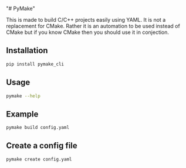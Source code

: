 "# PyMake" 

This is made to build C/C++ projects easily using YAML. It is not a replacement for CMake. 
Rather it is an automation to be used instead of CMake but if you know CMake then you should use it in conjection.

## Installation

```bash
pip install pymake_cli
```

## Usage

```bash
pymake --help
```

## Example

```bash
pymake build config.yaml
```

## Create a config file

```bash
pymake create config.yaml
```